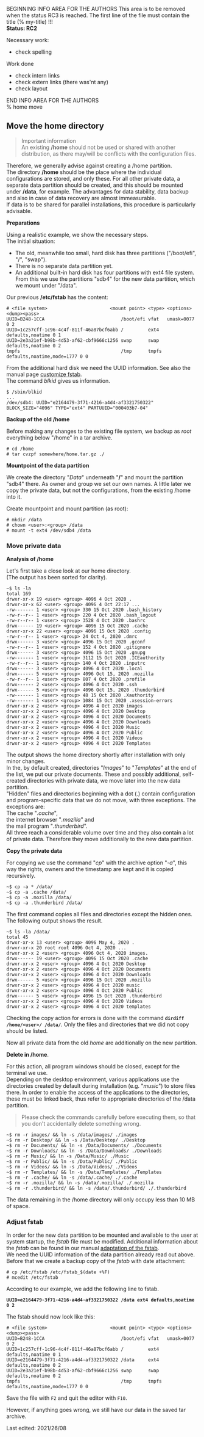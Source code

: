 BEGINNING   INFO AREA FOR THE AUTHORS
This area is to be removed when the status RC3 is reached. The first line of the file must contain the title (% my-title) !!!  
**Status: RC2**

Necessary work:

+ check spelling  

Work done

+ check intern links  
+ check extern links (there was'nt any)  
+ check layout  

END   INFO AREA FOR THE AUTHORS  
% home move

## Move the home directory

> Important information  
> An existing **/home** should not be used or shared with another distribution, as there may/will be conflicts with the configuration files.

Therefore, we generally advise against creating a /home partition.  
The directory **/home** should be the place where the individual configurations are stored, and only these. For all other private data, a separate data partition should be created, and this should be mounted under **/data**, for example. The advantages for data stability, data backup and also in case of data recovery are almost immeasurable.  
If data is to be shared for parallel installations, this procedure is particularly advisable.

**Preparations**

Using a realistic example, we show the necessary steps.  
The initial situation:

* The old, meanwhile too small, hard disk has three partitions ("/boot/efi", "/", "swap").
* There is no separate data partition yet.
* An additional built-in hard disk has four partitions with ext4 file system.  
  From this we use the partitions "sdb4" for the new data partition, which we mount under "/data".

Our previous **/etc/fstab** has the content:

~~~
# <file system>                       <mount point> <type> <options> <dump><pass>
UUID=B248-1CCA                            /boot/efi vfat   umask=0077 0 2
UUID=1c257cff-1c96-4c4f-811f-46a87bcf6abb /         ext4   defaults,noatime 0 1
UUID=2e3a21ef-b98b-4d53-af62-cbf9666c1256 swap      swap   defaults,noatime 0 2
tmpfs                                     /tmp      tmpfs  defaults,noatime,mode=1777 0 0
~~~

From the additional hard disk we need the UUID information. See also the manual page [customize fstab](0311-part-uuid_en.md#adjusting-the-fstab).  
The command *blkid* gives us information.

~~~
$ /sbin/blkid
...
/dev/sdb4: UUID="e2164479-3f71-4216-a4d4-af3321750322" BLOCK_SIZE="4096" TYPE="ext4" PARTUUID="000403b7-04"
~~~

**Backup of the old /home**

Before making any changes to the existing file system, we backup as *root* everything below "/home" in a tar archive. 

~~~
# cd /home
# tar cvzpf somewhere/home.tar.gz ./
~~~

**Mountpoint of the data partition**

We create the directory "*Data*" underneath "**/**" and mount the partition "sdb4" there. As owner and group we set our own names. A little later we copy the private data, but not the configurations, from the existing /home into it.

Create mountpoint and mount partition (as root):

~~~
# mkdir /data
# chown <user>:<group> /data
# mount -t ext4 /dev/sdb4 /data
~~~

### Move private data

**Analysis of /home**

Let's first take a close look at our home directory.  
(The output has been sorted for clarity).

~~~
~$ ls -la
total 169
drwxr-xr-x 19 <user> <group> 4096 4 Oct 2020 .
drwxr-xr-x 62 <user> <group> 4096 4 Oct 22:17 ...
-rw------- 1 <user> <group> 330 15 Oct 2020 .bash_history
-rw-r--r-- 1 <user> <group> 220 4 Oct 2020 .bash_logout
-rw-r--r-- 1 <user> <group> 3528 4 Oct 2020 .bashrc
drwx------ 19 <user> <group> 4096 15 Oct 2020 .cache
drwxr-xr-x 22 <user> <group> 4096 15 Oct 2020 .config
-rw-r--r-- 1 <user> <group> 24 Oct 4, 2020 .dmrc
drwx------ 3 <user> <group> 4096 15 Oct 2020 .gconf
-rw-r--r-- 1 <user> <group> 152 4 Oct 2020 .gitignore
drwx------ 3 <user> <group> 4096 15 Oct 2020 .gnupg
-rw------- 1 <user> <group> 3112 15 Oct 2020 .ICEauthority
-rw-r--r-- 1 <user> <group> 140 4 Oct 2020 .inputrc
drwx------ 3 <user> <group> 4096 4 Oct 2020 .local
drwx------ 5 <user> <group> 4096 Oct 15, 2020 .mozilla
-rw-r--r-- 1 <user> <group> 807 4 Oct 2020 .profile
drwx------ 2 <user> <group> 4096 4 Oct 2020 .ssh
drwx------ 5 <user> <group> 4096 Oct 15, 2020 .thunderbird
-rw------- 1 <user> <group> 48 15 Oct 2020 .Xauthority
-rw------- 1 <user> <group> 1084 15 Oct 2020 .xsession-errors
drwxr-xr-x 2 <user> <group> 4096 4 Oct 2020 images
drwxr-xr-x 2 <user> <group> 4096 4 Oct 2020 Desktop
drwxr-xr-x 2 <user> <group> 4096 4 Oct 2020 Documents
drwxr-xr-x 2 <user> <group> 4096 4 Oct 2020 Downloads
drwxr-xr-x 2 <user> <group> 4096 4 Oct 2020 Music
drwxr-xr-x 2 <user> <group> 4096 4 Oct 2020 Public
drwxr-xr-x 2 <user> <group> 4096 4 Oct 2020 Videos
drwxr-xr-x 2 <user> <group> 4096 4 Oct 2020 Templates
~~~

The output shows the home directory shortly after installation with only minor changes.  
In the, by default created, directories "*Images*" to "*Templates*" at the end of the list, we put our private documents. These and possibly additional, self-created directories with private data, we move later into the new data partition.  
"Hidden" files and directories beginning with a dot (.) contain configuration and program-specific data that we do not move, with three exceptions. The exceptions are:  
The cache "*.cache*",  
the internet browser "*.mozilla*" and  
the mail program "*.thunderbird*".  
All three reach a considerable volume over time and they also contain a lot of private data. Therefore they move additionally to the new data partition.

**Copy the private data**

For copying we use the command "*cp*" with the archive option "*-a*", this way the rights, owners and the timestamp are kept and it is copied recursively.

~~~
~$ cp -a * /data/
~$ cp -a .cache /data/
~$ cp -a .mozilla /data/
~$ cp -a .thunderbird /data/
~~~

The first command copies all files and directories except the hidden ones.  
The following output shows the result.

~~~
~$ ls -la /data/
total 45
drwxr-xr-x 13 <user> <group> 4096 May 4, 2020 .
drwxr-xr-x 20 root root 4096 Oct 4, 2020 ...
drwxr-xr-x 2 <user> <group> 4096 Oct 4, 2020 images.
drwx------ 19 <user> <group> 4096 15 Oct 2020 .cache
drwxr-xr-x 2 <user> <group> 4096 4 Oct 2020 Desktop
drwxr-xr-x 2 <user> <group> 4096 4 Oct 2020 Documents
drwxr-xr-x 2 <user> <group> 4096 4 Oct 2020 Downloads
drwx------ 5 <user> <group> 4096 15 Oct 2020 .mozilla
drwxr-xr-x 2 <user> <group> 4096 4 Oct 2020 music
drwxr-xr-x 2 <user> <group> 4096 4 Oct 2020 Public
drwx------ 5 <user> <group> 4096 15 Oct 2020 .thunderbird
drwxr-xr-x 2 <user> <group> 4096 4 Oct 2020 Videos
drwxr-xr-x 2 <user> <group> 4096 4 Oct 2020 templates
~~~

Checking the copy action for errors is done with the command **`dirdiff /home/<user>/ /data/`**. Only the files and directories that we did not copy should be listed.

Now all private data from the old *home* are additionally on the new partition.

**Delete in /home**.

For this action, all program windows should be closed, except for the terminal we use.  
Depending on the desktop environment, various applications use the directories created by default during installation (e.g. "*music*") to store files there. In order to enable the access of the applications to the directories, these must be linked back, thus refer to appropriate directories of the /data partition.

> Please check the commands carefully before executing them, so that you don't accidentally delete something wrong.

~~~
~$ rm -r images/ && ln -s /data/images/ ./images
~$ rm -r Desktop/ && ln -s /Data/Desktop/ ./Desktop
~$ rm -r Documents/ && ln -s /Data/Documents/ ./Documents
~$ rm -r Downloads/ && ln -s /Data/Downloads/ ./Downloads
~$ rm -r Music/ && ln -s /Data/Music/ ./Music
~$ rm -r Public/ && ln -s /Data/Public/ ./Public
~$ rm -r Videos/ && ln -s /Data/Videos/ ./Videos
~$ rm -r Templates/ && ln -s /Data/Templates/ ./Templates
~$ rm -r .cache/ && ln -s /data/.cache/ ./.cache
~$ rm -r .mozilla/ && ln -s /data/.mozilla/ ./.mozilla
~$ rm -r .thunderbird/ && ln -s /data/.thunderbird/ ./.thunderbird
~~~

The data remaining in the /home directory will only occupy less than 10 MB of space.

### Adjust fstab

In order for the new data partition to be mounted and available to the user at system startup, the *fstab* file must be modified. Additional information about the *fstab* can be found in our manual [adaptation of the fstab](0311-part-uuid_en.md#adjusting-the-fstab).  
We need the UUID information of the data partition already read out above. Before that we create a backup copy of the *fstab* with date attachment:

~~~
# cp /etc/fstab /etc/fstab_$(date +%F) 
# mcedit /etc/fstab
~~~

According to our example, we add the following line to fstab.

**`UUID=e2164479-3f71-4216-a4d4-af3321750322 /data ext4 defaults,noatime 0 2`**

The fstab should now look like this:

~~~
# <file system>                       <mount point> <type> <options> <dump><pass>
UUID=B248-1CCA                            /boot/efi vfat   umask=0077 0 2
UUID=1c257cff-1c96-4c4f-811f-46a87bcf6abb /         ext4   defaults,noatime 0 1
UUID=e2164479-3f71-4216-a4d4-af3321750322 /data     ext4   defaults,noatime 0 2
UUID=2e3a21ef-b98b-4d53-af62-cbf9666c1256 swap      swap   defaults,noatime 0 2
tmpfs                                     /tmp      tmpfs  defaults,noatime,mode=1777 0 0
~~~

Save the file with `F2` and quit the editor with `F10`.

However, if anything goes wrong, we still have our data in the saved tar archive.

<div id="rev">Last edited: 2021/26/08</div>
